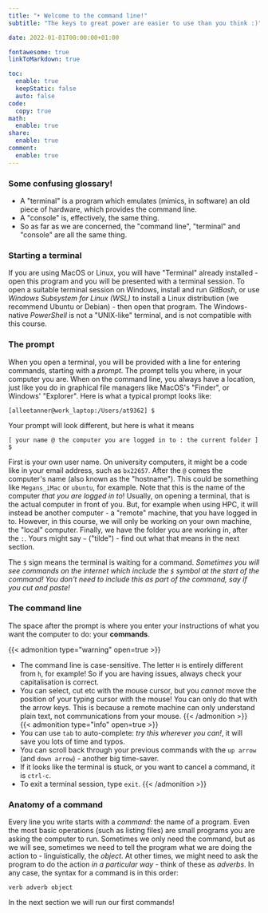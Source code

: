 ```yaml
---
title: "‣ Welcome to the command line!"
subtitle: "The keys to great power are easier to use than you think :)"

date: 2022-01-01T00:00:00+01:00

fontawesome: true
linkToMarkdown: true

toc:
  enable: true
  keepStatic: false
  auto: false
code:
  copy: true
math:
  enable: true
share:
  enable: true
comment:
  enable: true
---
```


### Some confusing glossary!
* A "terminal" is a program which emulates (mimics, in software) an old piece of hardware, which provides the command line.
* A "console" is, effectively, the same thing.
* So as far as we are concerned, the "command line", "terminal" and "console" are all the same thing.

### Starting a terminal
If you are using MacOS or Linux, you will have "Terminal" already installed - open this program and you will be presented with a terminal session. To open a suitable terminal session on Windows, install and run *GitBash*, or use *Windows Subsystem for Linux (WSL)* to install a Linux distribution (we recommend Ubuntu or Debian) - then open that program. The Windows-native *PowerShell* is not a "UNIX-like" terminal, and is not compatible with this course.

### The prompt
When you open a terminal, you will be provided with a line for entering commands, starting with a *prompt*. The prompt tells you where, in your computer you are. When on the command line, you always have a location, just like you do in graphical file managers like MacOS's "Finder", or Windows' "Explorer". Here is what a typical prompt looks like:

```
[alleetanner@work_laptop:/Users/at9362] $
```

Your prompt will look different, but here is what it means

```
[ your name @ the computer you are logged in to : the current folder ] $
```

First is your own user name. On university computers, it might be a code like in your email address, such as `bx22657`. After the `@` comes the computer's name (also known as the "hostname"). This could be something like `Megans_iMac` or `ubuntu`, for example. Note that this is the name of the computer *that you are logged in to*! Usually, on opening a terminal, that is the actual computer in front of you. But, for example when using HPC, it will instead be another computer - a "remote" machine, that you have logged in to. However, in this course, we will only be working on your own machine, the "local" computer. Finally, we have the folder you are working in, after the `:`. Yours might say `~` ("tilde") - find out what that means in the next section.

The `$` sign means the terminal is waiting for a command. *Sometimes you will see commands on the internet which include the `$` symbol at the start of the command! You don't need to include this as part of the command, say if you cut and paste!* 

### The command line
The space after the prompt is where you enter your instructions of what you want the computer to do: your **commands**.

{{< admonition type="warning" open=true >}}
- The command line is case-sensitive. The letter `H` is entirely different from `h`, for example! So if you are having issues, always check your capitalisation is correct.
- You can select, cut etc with the mouse cursor, but you *cannot* move the position of your typing cursor with the mouse! You can only do that with the arrow keys. This is because a remote machine can only understand plain text, not communications from your mouse.
{{< /admonition >}}
{{< admonition type="info" open=true >}}
- You can use `tab` to auto-complete: *try this wherever you can!*, it will save you lots of time and typos.
- You can scroll back through your previous commands with the `up arrow` (and `down arrow`) - another big time-saver.
- If it looks like the terminal is stuck, or you want to cancel a command, it is `ctrl-c`.
- To exit a terminal session, type `exit`.
{{< /admonition >}}

### Anatomy of a command
Every line you write starts with a *command*: the name of a program. Even the most basic operations (such as listing files) are small programs you are asking the computer to run. Sometimes we only need the command, but as we will see, sometimes we need to tell the program what we are doing the action to - linguistically, the *object*. At other times, we might need to ask the program to do the action *in a particular way* - think of these as *adverbs*. In any case, the syntax for a command is in this order:

```
verb adverb object
```

In the next section we will run our first commands!
